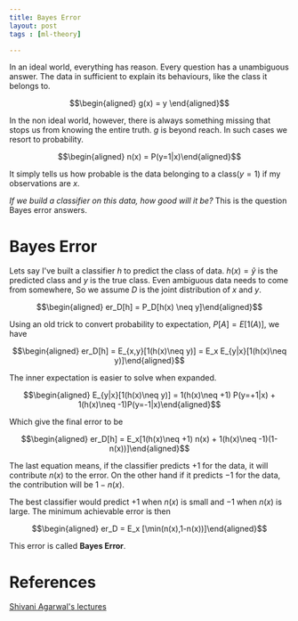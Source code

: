 ```yaml
---
title: Bayes Error
layout: post
tags : [ml-theory]

---
```


In an ideal world, everything has reason. Every question has a
unambiguous answer. The data in sufficient to explain its behaviours,
like the class it belongs to.

 $$\begin{aligned}
   g(x) = y \end{aligned}$$

In the non ideal world, however, there is always something missing that
stops us from knowing the entire truth. $g$ is beyond reach. In such
cases we resort to probability.

 $$\begin{aligned}
  n(x) = P(y=1|x)\end{aligned}$$ 

It simply tells us how probable is the
data belonging to a class($y=1$) if my observations are $x$.

*If we build a classifier on this data, how good will it be?* This is
the question Bayes error answers.

Bayes Error
===========

Lets say I've built a classifier $h$ to predict the class of data.
$h(x)=\hat{y}$ is the predicted class and $y$ is the true class. Even
ambiguous data needs to come from somewhere, So we assume $D$ is the
joint distribution of $x$ and $y$.

 $$\begin{aligned}
  er_D[h] = P_D[h(x) \neq y]\end{aligned}$$ 

Using an old trick to convert probability to expectation, $P[A] = E[1(A)]$, we have

$$\begin{aligned}
  er_D[h] = E_{x,y}[1(h(x)\neq y)] = E_x E_{y|x}[1(h(x)\neq y)]\end{aligned}$$

The inner expectation is easier to solve when expanded.

$$\begin{aligned}
  E_{y|x}[1(h(x)\neq y)] = 1(h(x)\neq +1) P(y=+1|x) + 1(h(x)\neq -1)P(y=-1|x)\end{aligned}$$

Which give the final error to be

 $$\begin{aligned}
  er_D[h] = E_x[1(h(x)\neq +1) n(x) + 1(h(x)\neq -1)(1-n(x))]\end{aligned}$$

The last equation means, if the classifier predicts $+1$ for the data,
it will contribute $n(x)$ to the error. On the other hand if it predicts
$-1$ for the data, the contribution will be $1-n(x)$.

The best classifier would predict $+1$ when $n(x)$ is small and $-1$
when $n(x)$ is large. The minimum achievable error is then

$$\begin{aligned}
  er_D = E_x [\min(n(x),1-n(x))]\end{aligned}$$ 

This error is called **Bayes Error**.

References
==========

[Shivani Agarwal's
lectures](http://drona.csa.iisc.ernet.in/~e0270/Jan-2015/)
